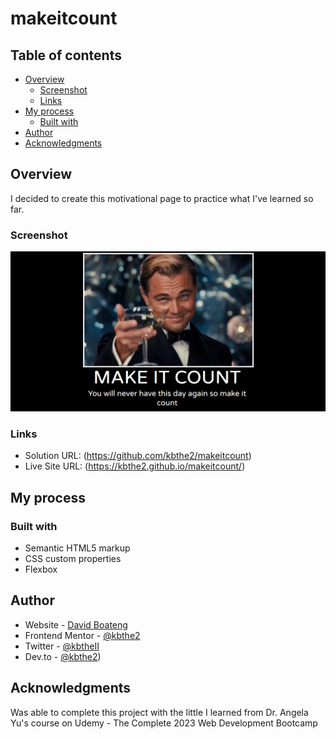 # makeitcount
## Table of contents

- [Overview](#overview)
  - [Screenshot](#screenshot)
  - [Links](#links)
- [My process](#my-process)
  - [Built with](#built-with)
- [Author](#author)
- [Acknowledgments](#acknowledgments)

## Overview
I decided to create this motivational page to practice what I've learned so far.

### Screenshot

![](./assests/Annotation%202023-07-09%20225525.png)

### Links

- Solution URL: (https://github.com/kbthe2/makeitcount)
- Live Site URL: (https://kbthe2.github.io/makeitcount/)

## My process

### Built with

- Semantic HTML5 markup
- CSS custom properties
- Flexbox 

## Author

- Website - [David Boateng](https://linktr.ee/kbthe2)
- Frontend Mentor - [@kbthe2](https://www.frontendmentor.io/profile/kbthe2)
- Twitter - [@kbtheII](https://twitter.com/kbtheII)
- Dev.to - [@kbthe2](https://dev.to/kbthe2))

## Acknowledgments

Was able to complete this project with the little I learned from Dr. Angela Yu's course on Udemy - The Complete 2023 Web Development Bootcamp
